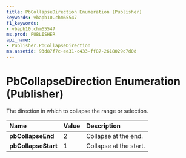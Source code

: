 ```yaml
---
title: PbCollapseDirection Enumeration (Publisher)
keywords: vbapb10.chm65547
f1_keywords:
- vbapb10.chm65547
ms.prod: PUBLISHER
api_name:
- Publisher.PbCollapseDirection
ms.assetid: 93d87f7c-ee31-c433-ff87-2618029c7d0d
---
```



# PbCollapseDirection Enumeration (Publisher)

The direction in which to collapse the range or selection.



|**Name**|**Value**|**Description**|
|:-----|:-----|:-----|
| **pbCollapseEnd**|2|Collapse at the end.|
| **pbCollapseStart**|1|Collapse at the start.|

